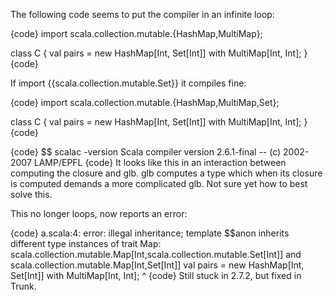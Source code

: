The following code seems to put the compiler in an infinite loop:

{code}
import scala.collection.mutable.{HashMap,MultiMap};

class C {
    val pairs = new HashMap[Int, Set[Int]] with MultiMap[Int, Int];
}
{code}

If import {{scala.collection.mutable.Set}} it compiles fine:

{code}
import scala.collection.mutable.{HashMap,MultiMap,Set};

class C {
    val pairs = new HashMap[Int, Set[Int]] with MultiMap[Int, Int];
}
{code}

{code}
$$ scalac -version
Scala compiler version 2.6.1-final -- (c) 2002-2007 LAMP/EPFL
{code}
It looks like this in an interaction between computing the closure and glb.
glb computes a type which when its closure is computed demands a more complicated glb. Not sure yet how to best solve this.

This no longer loops, now reports an error:

{code}
a.scala:4: error: illegal inheritance;
 template $$anon inherits different type instances of trait Map:
scala.collection.mutable.Map[Int,scala.collection.mutable.Set[Int]] and scala.collection.mutable.Map[Int,Set[Int]]
    val pairs = new HashMap[Int, Set[Int]] with MultiMap[Int, Int];
                ^
{code}
Still stuck in 2.7.2, but fixed in Trunk.
